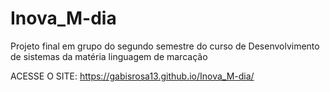 # Inova_M-dia
Projeto final em grupo do segundo semestre do curso de Desenvolvimento de sistemas da matéria linguagem de marcação 


ACESSE O SITE: https://gabisrosa13.github.io/Inova_M-dia/
